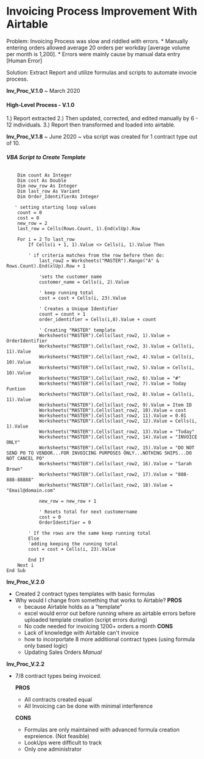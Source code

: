 # Invoicing Process Improvement With Airtable

Problem: Invoicing Process was slow and riddled with errors. 
    *    Manually entering orders allowed average 20 orders per workday [average volume per month is 1,200].
    *    Errors were mainly cause by manual data entry [Human Error]

Solution: Extract Report and utilize formulas and scripts to automate invocie process. 



**Inv_Proc_V.1.0** ~ March 2020 
#### High-Level Process - V.1.0

1.) Report extracted 
2.) Then updated, corrected, and edited manually by 6 - 12 individuals.
3.) Report then transformed and loaded into airtable.

**Inv_Proc_V.1.8** ~ June 2020 ~ vba script was created for 1 contract type out of 10.

###### **VBA Script to Create Template**
``` Sub CostPay()
    Dim count As Integer
    Dim cost As Double
    Dim new_row As Integer
    Dim last_row As Variant
    Dim Order_IdentifierAs Integer

   ' setting starting loop values
    count = 0       	
    cost = 0
    new_row = 2
    last_row = Cells(Rows.Count, 1).End(xlUp).Row

    For i = 2 To last_row
        If Cells(i + 1, 1).Value <> Cells(i, 1).Value Then

        ' if criteria matches from the row before then do:
            last_row2 = Worksheets("MASTER").Range("A" & Rows.Count).End(xlUp).Row + 1
        
            'sets the customer name
            customer_name = Cells(i, 2).Value
        
            ' keep running total
            cost = cost + Cells(i, 23).Value
	
            ' Creates a Unique Identifier	
            count = count + 1    
            order_identifier = Cells(i,8).Value + count
                 
            ' Creating "MASTER" template
            Worksheets("MASTER").Cells(last_row2, 1).Value = OrderIdentifier
            Worksheets("MASTER").Cells(last_row2, 3).Value = Cells(i, 11).Value
            Worksheets("MASTER").Cells(last_row2, 4).Value = Cells(i, 10).Value
            Worksheets("MASTER").Cells(last_row2, 5).Value = Cells(i, 10).Value
            Worksheets("MASTER").Cells(last_row2, 6).Value = "#"
            Worksheets("MASTER").Cells(last_row2, 7).Value = Today Funtion
            Worksheets("MASTER").Cells(last_row2, 8).Value = Cells(i, 11).Value
            Worksheets("MASTER").Cells(last_row2, 9).Value = Item ID
            Worksheets("MASTER").Cells(last_row2, 10).Value = cost
            Worksheets("MASTER").Cells(last_row2, 11).Value = 0.01
            Worksheets("MASTER").Cells(last_row2, 12).Value = Cells(i, 1).Value
            Worksheets("MASTER").Cells(last_row2, 13).Value = "Today"
            Worksheets("MASTER").Cells(last_row2, 14).Value = "INVOICE ONLY"
            Worksheets("MASTER").Cells(last_row2, 15).Value = "DO NOT SEND PO TO VENDOR...FOR INVOICING PURPOSES ONLY...NOTHING SHIPS...DO NOT CANCEL PO"
            Worksheets("MASTER").Cells(last_row2, 16).Value = "Sarah Brown"
            Worksheets("MASTER").Cells(last_row2, 17).Value = "888-888-88888"
            Worksheets("MASTER").Cells(last_row2, 18).Value = "Email@domain.com"
            
            new_row = new_row + 1
            
            ' Resets total for next customername
            cost = 0
            OrderIdentifier = 0
            
        ' If the rows are the same keep running total
        Else
        'adding keeping the running total
        cost = cost + Cells(i, 23).Value

        End If
    Next i
End Sub
```


**Inv_Proc_V.2.0**

*	Created 2 contract types templates with basic formulas
*	Why would I change from something that works to Airtable?
    **PROS**
    * because Airtable holds as a "template"
	* excel would error out before running where as airtable errors before uploaded template creation (script errors during)
	* No code needed for invoicing 1200+ orders a month
    **CONS**
    * Lack of knowledge with Airtable can't invoice
    * how to incorportate 8 more additional contract types (using formula only based logic)
    * Updating Sales Orders _Manual_

**Inv_Proc_V.2.2**

*   7/8 contract types being invoiced.

    **PROS**
    *   All contracts created equal
    *   All Invoicing can be done with minimal interference

    **CONS**
    *   Formulas are only maintained with advanced formula creation expreience. (Not feasible)
    *   LookUps were difficult to track 
    *   Only one administrator



